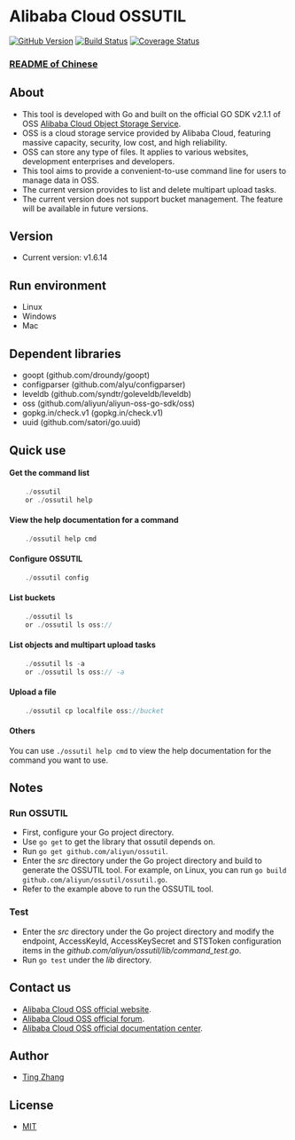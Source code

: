 # Alibaba Cloud OSSUTIL
 
[![GitHub Version](https://badge.fury.io/gh/aliyun%2Fossutil.svg)](https://badge.fury.io/gh/aliyun%2Fossutil)
[![Build Status](https://travis-ci.org/aliyun/ossutil.svg?branch=master)](https://travis-ci.org/aliyun/ossutil)
[![Coverage Status](https://coveralls.io/repos/github/aliyun/ossutil/badge.svg?branch=master)](https://coveralls.io/github/aliyun/ossutil?branch=master)

### [README of Chinese](https://github.com/aliyun/ossutil/blob/master/README-CN.md)

## About
- This tool is developed with Go and built on the official GO SDK v2.1.1 of OSS [Alibaba Cloud Object Storage Service](http://www.aliyun.com/product/oss/).
- OSS is a cloud storage service provided by Alibaba Cloud, featuring massive capacity, security, low cost, and high reliability.
- OSS can store any type of files. It applies to various websites, development enterprises and developers.
- This tool aims to provide a convenient-to-use command line for users to manage data in OSS.
- The current version provides to list and delete multipart upload tasks.
- The current version does not support bucket management. The feature will be available in future versions.

## Version
- Current version: v1.6.14

## Run environment
- Linux
- Windows
- Mac

## Dependent libraries 
- goopt (github.com/droundy/goopt) 
- configparser (github.com/alyu/configparser)
- leveldb (github.com/syndtr/goleveldb/leveldb)
- oss (github.com/aliyun/aliyun-oss-go-sdk/oss)
- gopkg.in/check.v1 (gopkg.in/check.v1)
- uuid (github.com/satori/go.uuid)

## Quick use
#### Get the command list
```go
    ./ossutil
    or ./ossutil help
```

#### View the help documentation for a command
```go
    ./ossutil help cmd 
```
    
#### Configure OSSUTIL 
```go
    ./ossutil config
```

#### List buckets
```go
    ./ossutil ls
    or ./ossutil ls oss://
```

#### List objects and multipart upload tasks
```go
    ./ossutil ls -a
    or ./ossutil ls oss:// -a
```

#### Upload a file
```go
    ./ossutil cp localfile oss://bucket
```

#### Others
You can use `./ossutil help cmd` to view the help documentation for the command you want to use. 

## Notes
### Run OSSUTIL
- First, configure your Go project directory. 
- Use `go get` to get the library that ossutil depends on.
- Run `go get github.com/aliyun/ossutil`.
- Enter the *src* directory under the Go project directory and build to generate the OSSUTIL tool. For example, on Linux, you can run `go build github.com/aliyun/ossutil/ossutil.go`.
- Refer to the example above to run the OSSUTIL tool.

### Test
- Enter the *src* directory under the Go project directory and modify the endpoint, AccessKeyId, AccessKeySecret and STSToken configuration items in the *github.com/aliyun/ossutil/lib/command_test.go*.
- Run `go test` under the *lib* directory.

## Contact us
- [Alibaba Cloud OSS official website](http://oss.aliyun.com).
- [Alibaba Cloud OSS official forum](http://bbs.aliyun.com).
- [Alibaba Cloud OSS official documentation center](http://www.aliyun.com/product/oss#Docs).

## Author
- [Ting Zhang](https://github.com/dengwu12)

## License
- [MIT](https://github.com/aliyun/ossutil/blob/master/LICENSE)
